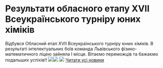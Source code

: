 # Результати обласного етапу XVII Всеукраїнського турніру юних хіміків
Відбувся Обласний етап XVII Всеукраїнського турніру юних хіміків.
В результаті інтелектуальних боїв команда Львівського фізико-математичного ліцею зайняла І місце.
Вітаємо переможців та бажаємо подальших успіхів!!
![](/images/результати-обласного-етапу-xvii-всеукраїнського-турніру/72530989_2414855518777879_7317693793489125376_o.jpg)![](/images/результати-обласного-етапу-xvii-всеукраїнського-турніру/72530989_2414855518777879_7317693793489125376_o.jpg)
![](/images/результати-обласного-етапу-xvii-всеукраїнського-турніру/74211373_2414855615444536_29323751774486528_o.jpg)
[Читати усі новини](/news)

